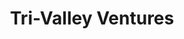 ---
layout: firm_page
title: "Tri-Valley Ventures"
id: "trivalleyventures.com"
permalink: "/trivalleyventurestrivalleyventures.com/"
website: "https://www.trivalleyventures.com"
offices: "Pleasanton (United States)"
investment_stages: "Seed, Series A"
portfolio_companies: "Pacific Biosciences, Dialpad, Move, CloudFabrix, Right-Hand Cybersecurity, Rezolve AI, Raydiant Oximetry, FlowEQ, Cowbell, Movano, Experience.com, Unchained Labs"
portfolio_link: ""
investment_markets: "Artificial Intelligence (AI), FinTech, SaaS"
founded_year: "2017"
description: "Tri-Valley Ventures is a venture capital firm based in Pleasanton, California. The firm seeks to invest in the data, SaaS, health-tech, smart devices, hardware, and fin-tech sectors."
linkedin: "https://www.linkedin.com/company/tri-valley-ventures"
twitter: ""
instagram: ""
team_page: ""
investor_type: "Venture Capital"
crunchbase: "https://www.crunchbase.com/organization/tri-valley-ventures"
pitchbook: "https://pitchbook.com/profiles/investor/183408-04"

# SEO Optimization
meta_title: "Tri-Valley Ventures - VC Firm - projectstartups.com"
meta_description: "Tri-Valley Ventures, Tri-Valley Ventures is a venture capital firm based in Pleasanton, California. The firm seeks to invest in the data, SaaS, health-tech, smart devices,..."
meta_keywords: "Tri-Valley Ventures, Artificial Intelligence (AI), FinTech, SaaS, VC firm, venture capital, startup investor, projectstartups.com"
canonical_url: "https://vc.projectstartups.com/trivalleyventurestrivalleyventures.com/"
---